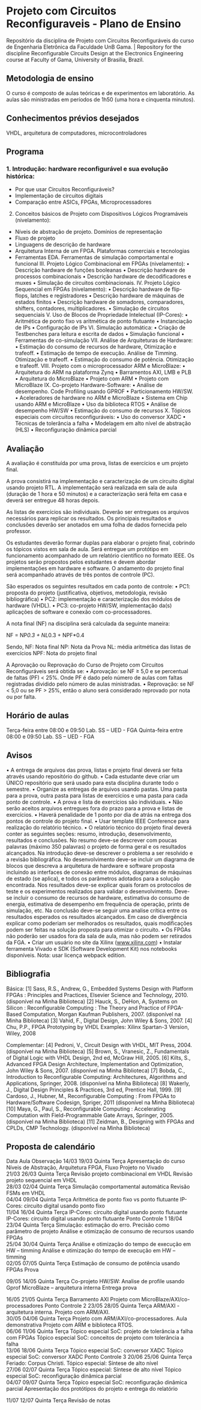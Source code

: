 # Projeto com Circuitos Reconfiguraveis - Plano de Ensino
Repositório da disciplina de Projeto com Circuitos Reconfiguráveis do curso de Engenharia Eletrônica da Faculdade UnB Gama. | Repository for the discipline  Reconfigurable Circuits Design at the Electronics Engineering course at Faculty of Gama, University of Brasilia, Brazil.

## Metodologia de ensino
O curso é composto de aulas teóricas e de experimentos em laboratório. As aulas são ministradas em períodos de 1h50 (uma hora e cinquenta minutos).

## Conhecimentos prévios desejados
VHDL, arquitetura de computadores, microcontroladores

## Programa
### 1. Introdução: hardware reconfigurável e sua evolução histórica:
*	Por que usar Circuitos Reconfiguráveis?
*	Implementação de circuitos digitais
*	Comparação entre ASICs, FPGAs, Microprocessadores
2.	Conceitos básicos de Projeto com Dispositivos Lógicos Programáveis (nivelamento):
*	Níveis de abstração de projeto. Domínios de representação
*	Fluxo de projeto
*	Linguagens de descrição de hardware
*	Arquitetura Interna de um FPGA. Plataformas comerciais e tecnologias
*	Ferramentas EDA. Ferramentas de simulação comportamental e funcional 
III. Projeto Lógico Combinacional em FPGAs (nivelamento):
•	Descrição hardware de funções booleanas
•	Descrição hardware de processos combinacionais
•	Descrição hardware de decodificadores e muxes
•	Simulação de circuitos combinacionais.
IV.	Projeto Lógico Sequencial em FPGAs (nivelamento):
•	Descrição hardware de flip-flops, latches e registradores
•	Descrição hardware de máquinas de estados finitos
•	Descrição hardware de somadores, comparadores, shifters, contadores, multiplicadores.
•	Simulação de circuitos sequenciais
V. Uso de Blocos de Propriedade Intelectual (IP-Cores):
•	Aritmética de ponto fixo vs aritmética de ponto flutuante
•	Instanciação de IPs
•	Configuração de IPs
VI.	Simulação automática:
•	Criação de Testbenches para leitura e escrita de dados
•	Simulação funcional
•	Ferramentas de co-simulação
VII. Análise de Arquiteturas de Hardware:
•	Estimação do consumo de recursos de hardware, Otimização e trafeoff.
•	Estimação de tempo de execução. Análise de Timming. Otimização e trafeoff.
•	Estimação do consumo de potência. Otimização e trafeoff.
VIII.	Projeto com o microprocessador ARM e MicroBlaze:
•	Arquitetura do ARM na plataforma Zynq 
•	Barramentos AXI, LMB e PLB
•	Arquitetura do MicroBlaze
•	Projeto com ARM
•	Projeto com MicroBlaze
IX.	Co-projeto Hardware-Software:
•	Análise de desempenho. Code Profiling usando GPROF
•	Particionamento HW/SW.
•	Aceleradores de hardware no ARM e MicroBlaze
•	Sistema em Chip usando ARM e MicroBlaze
•	Uso da biblioteca RTOS
•	Análise de desempenho HW/SW
•	Estimação do consumo de recursos
X. Tópicos especiais com circuitos reconfiguráveis:
•	Uso do conversor XADC
•	Técnicas de tolerância a falha
•	Modelagem em alto nível de abstração (HLS)
•	Reconfiguração dinâmica parcial

## Avaliação
A avaliação é constituída por uma prova, listas de exercícios e um projeto final. 

A prova consistirá na implementação e caracterização de um circuito digital usando projeto RTL. A implementação será realizada em sala de aula (duração de 1 hora e 50 minutos) e a caracterização será feita em casa e deverá ser entregue 48 horas depois.

As listas de exercícios são individuais. Deverão ser entregues os arquivos necessários para replicar os resultados. Os principais resultados e conclusões deverão ser anotados em uma folha de dados fornecida pelo professor.

Os estudantes deverão formar duplas para elaborar o projeto final, cobrindo os tópicos vistos em sala de aula. Será entregue um protótipo em funcionamento acompanhado de um relatório científico no formato IEEE. Os projetos serão propostos pelos estudantes e devem abordar implementações em hardware e software. O andamento do projeto final será acompanhado através de três pontos de controle (PC).

São esperados os seguintes resultados em cada ponto de controle:
•	PC1: proposta do projeto (justificativa, objetivos, metodologia, revisão bibliográfica)
•	PC2: implementação e caracterização dos módulos de hardware (VHDL).
•	PC3: co-projeto HW/SW, implementação da(s) aplicações de software e conexão com co-processadores.

A nota final (NF) na disciplina será calculada da seguinte maneira:

NF = NP*0.3 + NL*0.3 + NPF*0.4

Sendo, 
NF: Nota final
NP: Nota da Prova
NL: média aritmética das listas de exercícios
NPF: Nota do projeto final

A Aprovação ou Reprovação do Curso de Projeto com Circuitos Reconfiguráveis será obtida se:
•	Aprovação: se NF ≥ 5,0 e se percentual de faltas (PF) < 25%. Onde PF é dado pelo número de aulas com faltas registradas dividido pelo número de aulas ministradas.
•	Reprovação: se NF < 5,0 ou se PF > 25%, então o aluno será considerado reprovado por nota ou por falta.

## Horário de aulas
Terça-feira entre 08:00 e 09:50 Lab. SS – UED - FGA
Quinta-feira entre 08:00 e 09:50 Lab. SS – UED - FGA

## Avisos
•	A entrega de arquivos das prova, listas e projeto final deverá ser feita através usando repositório do github.
•	Cada estudante deve criar um ÚNICO repositório que será usado para esta disciplina durante todo o semestre. 
•	Organize as entregas de arquivos usando pastas. Uma pasta para a prova, outra pasta para listas de exercícios e uma pasta para cada ponto de controle.
•	A prova e lista de exercícios são individuais. 
•	Não serão aceitos arquivos entregues fora do prazo para a prova e listas de exercícios.
•	Haverá penalidade de 1 ponto por dia de atrás na entrega dos pontos de controle do projeto final.
•	Usar template IEEE Conference para realização do relatório técnico.
•	O relatório técnico do projeto final deverá conter as seguintes seções: resumo, introdução, desenvolvimento, resultados e conclusões. No resumo deve-se descrever com poucas palavras (máximo 350 palavras) o projeto de forma geral e os resultados alcançados. Na introdução deve-se descrever o problema a ser resolvido e a revisão bibliográfica. No desenvolvimento deve-se incluir um diagrama de blocos que descreva a arquitetura de hardware e software proposta incluindo as interfaces de conexão entre módulos, diagramas de máquinas de estado (se aplica), e todos os parâmetros adotados para a solução encontrada. Nos resultados deve-se explicar quais foram os protocolos de teste e os experimentos realizados para validar o desenvolvimento. Deve-se incluir o consumo de recursos de hardware, estimativa do consumo de energia, estimativa de desempenho em frequência de operação, prints de simulação, etc. Na conclusão deve-se seguir uma analise crítica entre os resultados esperados os resultados alcançados. Em caso de divergência explicar como poderiam ser melhorados os resultados, quais modificações podem ser feitas na solução proposta para otimizar o circuito.
•	Os FPGAs não poderão ser usados fora da sala de aula, mas não podem ser retirados da FGA. 
•	Criar um usuário no site da Xilinx (www.xilinx.com)
•	Instalar ferramenta Vivado e SDK (Software Development Kit) nos notebooks disponíveis. 
Nota: usar licença webpack edition.

## Bibliografia
Básica:
[1] Sass, R.S., Andrew, G., Embedded Systems Design with Platform FPGAs : Principles and Practices, Elsevier Science and Technology, 2010. (disponível na Minha Biblioteca)
[2] Hauck,  S.,  DeHon, A,  Systems on Silicon : Reconfigurable Computing : The Theory and Practice of FPGA-Based Computation, Morgan Kaufman Publishers, 2007. (disponível na Minha Biblioteca)
[3] Vahid, F., Digital Design, John Wiley & Sons, 2007.
[4] Chu, P.P., FPGA Prototyping by VHDL Examples: Xilinx Spartan-3 Version, Wiley, 2008

Complementar:
[4] Pedroni, V., Circuit Design with VHDL, MIT Press, 2004. (disponível na Minha Biblioteca)
[5] Brown, S., Vranesic, Z., Fundamentals of Digital Logic with VHDL Design, 2nd ed, McGraw Hill, 2005.
[6] Kilts, S., Advanced FPGA Design Architecture, Implementation and Optimization, John Wiley & Sons, 2007. (disponível na Minha Biblioteca)
[7] Bobda, C., Introduction to Reconfigurable Computing: Architectures, Algorithms and Applications, Springer, 2008. (disponível na Minha Biblioteca)
[8] Wakerly, J., Digital Design Principles & Practices, 3rd ed, Prentice Hall, 1999.
[9] Cardoso, J., Hubner, M., Reconfigurable Computing : From FPGAs to Hardware/Software Codesign, Spriger, 2011 (disponível na Minha Biblioteca)
[10] Maya, G., Paul, S., Reconfigurable Computing : Accelerating Computation with Field-Programmable Gate Arrays, Springer, 2005. (disponível na Minha Biblioteca)
[11] Zeidman, B., Designing with FPGAs and CPLDs, CMP Technology. (disponível na Minha Biblioteca)

## Proposta de calendário
Data	Aula	Observação
14/03
19/03	Quinta
Terça	Apresentação do curso
Níveis de Abstração, Arquitetura FPGA, Fluxo Projeto no Vivado	
21/03
26/03	Quinta
Terça	Revisão projeto combinacional em VHDL
Revisão projeto sequencial em VHDL	
28/03
02/04	Quinta
Terça	Simulação comportamental automática
Revisão FSMs em VHDL	
04/04
09/04	Quinta
Terça	Aritmética de ponto fixo vs ponto flutuante
IP-Cores: circuito digital usando ponto fixo	
11/04
16/04	Quinta
Terça	IP-Cores: circuito digital usando ponto flutuante
IP-Cores: circuito digital usando ponto flutuante	Ponto Controle 1
18/04
23/04	Quinta
Terça	Simulação: estimação do erro. Precisão como parâmetro de projeto
Análise e otimização de consumo de recursos usando FPGAs	
25/04
30/04	Quinta
Terça	Análise e otimização do tempo de execução em HW – timming
Análise e otimização do tempo de execução em HW – timming	
02/05
07/05	Quinta
Terça	Estimação de consumo de potência usando FPGAs
Prova	

09/05
14/05	Quinta
Terça	Co-projeto HW/SW: Analise de profile usando Gprof 
MicroBlaze – arquitetura interna 	Entrega prova

16/05
21/05	Quinta
Terça	Barramento AXI
Projeto com MicroBlaze/AXI/co-processadores	Ponto Controle 2
23/05
28/05	Quinta
Terça	ARM/AXI - arquitetura interna.
Projeto com ARM/AXI. 	
30/05
04/06	Quinta
Terça	Projeto com ARM/AXI/co-processadores. Aula demonstrativa
Projeto com ARM e biblioteca RTOS.	
06/06
11/06	Quinta
Terça	Tópico especial SoC: projeto de tolerância a falha com FPGAs
Tópico especial SoC: conceitos de projeto com tolerância a falha	
13/06
18/06	Quinta
Terça	Tópico especial SoC: conversor XADC 
Tópico especial SoC: conversor XADC 	Ponto Controle 3
20/06
25/06	Quinta
Terça	Feriado: Corpus Christi.
Tópico especial: Síntese de alto nível	
27/06
02/07	Quinta
Terça	Tópico especial: Síntese de alto nível 
Tópico especial SoC: reconfiguração dinâmica parcial	
04/07
09/07	Quinta
Terça	Tópico especial SoC: reconfiguração dinâmica parcial 
Apresentação dos protótipos do projeto e entrega do relatório	

11/07
12/07	Quinta
Terça	Revisão de notas
	
